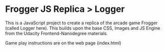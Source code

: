 Frogger JS Replica > Logger
===========================

This is a JavaScript project to create a replica of the arcade game Frogger (called Logger here).  This builds upon the base CSS, Images and JS Engine from the Udacity Frontend-Nanodegree materials.

Game play instructions are on the web page (index.html)